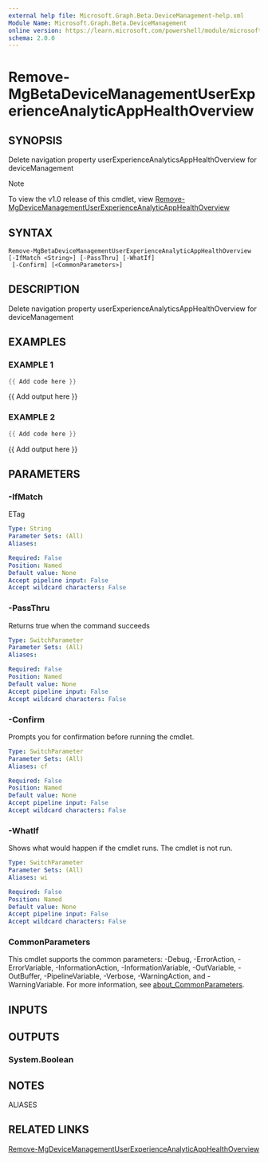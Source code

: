 ```yaml
---
external help file: Microsoft.Graph.Beta.DeviceManagement-help.xml
Module Name: Microsoft.Graph.Beta.DeviceManagement
online version: https://learn.microsoft.com/powershell/module/microsoft.graph.beta.devicemanagement/remove-mgbetadevicemanagementuserexperienceanalyticapphealthoverview
schema: 2.0.0
---
```


# Remove-MgBetaDeviceManagementUserExperienceAnalyticAppHealthOverview

## SYNOPSIS
Delete navigation property userExperienceAnalyticsAppHealthOverview for deviceManagement

> [!NOTE]
> To view the v1.0 release of this cmdlet, view [Remove-MgDeviceManagementUserExperienceAnalyticAppHealthOverview](/powershell/module/Microsoft.Graph.DeviceManagement/Remove-MgDeviceManagementUserExperienceAnalyticAppHealthOverview?view=graph-powershell-1.0)

## SYNTAX

```
Remove-MgBetaDeviceManagementUserExperienceAnalyticAppHealthOverview [-IfMatch <String>] [-PassThru] [-WhatIf]
 [-Confirm] [<CommonParameters>]
```

## DESCRIPTION
Delete navigation property userExperienceAnalyticsAppHealthOverview for deviceManagement

## EXAMPLES

### EXAMPLE 1
```powershell
{{ Add code here }}
```

{{ Add output here }}

### EXAMPLE 2
```powershell
{{ Add code here }}
```

{{ Add output here }}

## PARAMETERS

### -IfMatch
ETag

```yaml
Type: String
Parameter Sets: (All)
Aliases:

Required: False
Position: Named
Default value: None
Accept pipeline input: False
Accept wildcard characters: False
```

### -PassThru
Returns true when the command succeeds

```yaml
Type: SwitchParameter
Parameter Sets: (All)
Aliases:

Required: False
Position: Named
Default value: None
Accept pipeline input: False
Accept wildcard characters: False
```

### -Confirm
Prompts you for confirmation before running the cmdlet.

```yaml
Type: SwitchParameter
Parameter Sets: (All)
Aliases: cf

Required: False
Position: Named
Default value: None
Accept pipeline input: False
Accept wildcard characters: False
```

### -WhatIf
Shows what would happen if the cmdlet runs.
The cmdlet is not run.

```yaml
Type: SwitchParameter
Parameter Sets: (All)
Aliases: wi

Required: False
Position: Named
Default value: None
Accept pipeline input: False
Accept wildcard characters: False
```

### CommonParameters
This cmdlet supports the common parameters: -Debug, -ErrorAction, -ErrorVariable, -InformationAction, -InformationVariable, -OutVariable, -OutBuffer, -PipelineVariable, -Verbose, -WarningAction, and -WarningVariable. For more information, see [about_CommonParameters](http://go.microsoft.com/fwlink/?LinkID=113216).

## INPUTS

## OUTPUTS

### System.Boolean
## NOTES

ALIASES

## RELATED LINKS
[Remove-MgDeviceManagementUserExperienceAnalyticAppHealthOverview](/powershell/module/Microsoft.Graph.DeviceManagement/Remove-MgDeviceManagementUserExperienceAnalyticAppHealthOverview?view=graph-powershell-1.0)
